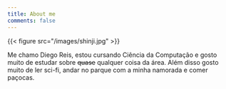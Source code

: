 ```yaml
---
title: About me
comments: false
---
```


{{< figure src="/images/shinji.jpg" >}}

Me chamo Diego Reis, estou cursando Ciência da Computação e gosto muito de estudar sobre
~~quase~~ qualquer coisa da área. Além disso gosto muito de ler sci-fi, andar no parque com 
a minha namorada e comer paçocas. 

